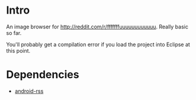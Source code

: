 Intro
=====

An image browser for http://reddit.com/r/fffffffuuuuuuuuuuuu. Really basic so far.

You'll probably get a compilation error if you load the project into Eclipse at this point. 

Dependencies
============

* [android-rss](https://github.com/ahorn/android-rss)


